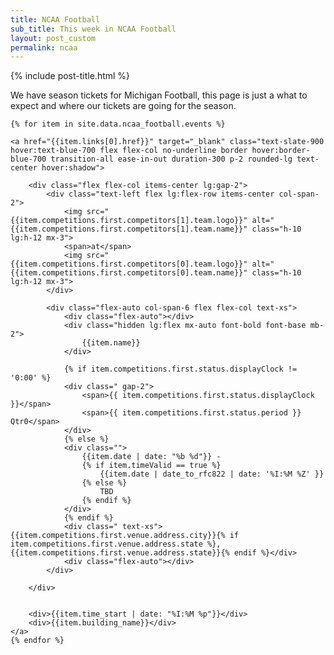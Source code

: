 ```yaml
---
title: NCAA Football 
sub_title: This week in NCAA Football
layout: post_custom
permalink: ncaa
---
```


{% include post-title.html %}


<p class="prose mx-auto text-center">We have season tickets for Michigan Football, this page is just a what to expect and where our tickets are going for the season.</p>

<div class="grid grid-cols-4 gap-2 mb-12">

    {% for item in site.data.ncaa_football.events %}
    
    <a href="{{item.links[0].href}}" target="_blank" class="text-slate-900 hover:text-blue-700 flex flex-col no-underline border hover:border-blue-700 transition-all ease-in-out duration-300 p-2 rounded-lg text-center hover:shadow">

        <div class="flex flex-col items-center lg:gap-2">
            <div class="text-left flex lg:flex-row items-center col-span-2">
                <img src="{{item.competitions.first.competitors[1].team.logo}}" alt="{{item.competitions.first.competitors[1].team.name}}" class="h-10 lg:h-12 mx-3">
                <span>at</span>
                <img src="{{item.competitions.first.competitors[0].team.logo}}" alt="{{item.competitions.first.competitors[0].team.name}}" class="h-10 lg:h-12 mx-3">
            </div>

            <div class="flex-auto col-span-6 flex flex-col text-xs">
                <div class="flex-auto"></div>
                <div class="hidden lg:flex mx-auto font-bold font-base mb-2">
                    {{item.name}}
                </div>
                
                {% if item.competitions.first.status.displayClock != '0:00' %}
                <div class=" gap-2">
                    <span>{{ item.competitions.first.status.displayClock }}</span>
                    <span>{{ item.competitions.first.status.period }} Qtr0</span>
                </div>
                {% else %}
                <div class="">
                    {{item.date | date: "%b %d"}} -  
                    {% if item.timeValid == true %}
                        {{item.date | date_to_rfc822 | date: '%I:%M %Z' }}
                    {% else %}
                        TBD
                    {% endif %}
                </div>
                {% endif %}
                <div class=" text-xs">{{item.competitions.first.venue.address.city}}{% if item.competitions.first.venue.address.state %}, {{item.competitions.first.venue.address.state}}{% endif %}</div>
                <div class="flex-auto"></div>
            </div>
            
        </div>
    
        
        <div>{{item.time_start | date: "%I:%M %p"}}</div>
        <div>{{item.building_name}}</div>
    </a>
    {% endfor %}
</div>